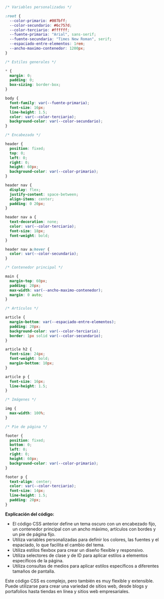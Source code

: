 ```css
/* Variables personalizadas */

:root {
  --color-primario: #007bff;
  --color-secundario: #6c757d;
  --color-terciario: #ffffff;
  --fuente-primaria: "Arial", sans-serif;
  --fuente-secundaria: "Times New Roman", serif;
  --espaciado-entre-elementos: 1rem;
  --ancho-maximo-contenedor: 1200px;
}

/* Estilos generales */

* {
  margin: 0;
  padding: 0;
  box-sizing: border-box;
}

body {
  font-family: var(--fuente-primaria);
  font-size: 16px;
  line-height: 1.5;
  color: var(--color-terciario);
  background-color: var(--color-secundario);
}

/* Encabezado */

header {
  position: fixed;
  top: 0;
  left: 0;
  right: 0;
  height: 60px;
  background-color: var(--color-primario);
}

header nav {
  display: flex;
  justify-content: space-between;
  align-items: center;
  padding: 0 20px;
}

header nav a {
  text-decoration: none;
  color: var(--color-terciario);
  font-size: 18px;
  font-weight: bold;
}

header nav a:hover {
  color: var(--color-secundario);
}

/* Contenedor principal */

main {
  margin-top: 60px;
  padding: 20px;
  max-width: var(--ancho-maximo-contenedor);
  margin: 0 auto;
}

/* Artículos */

article {
  margin-bottom: var(--espaciado-entre-elementos);
  padding: 20px;
  background-color: var(--color-terciario);
  border: 1px solid var(--color-secundario);
}

article h2 {
  font-size: 24px;
  font-weight: bold;
  margin-bottom: 10px;
}

article p {
  font-size: 16px;
  line-height: 1.5;
}

/* Imágenes */

img {
  max-width: 100%;
}

/* Pie de página */

footer {
  position: fixed;
  bottom: 0;
  left: 0;
  right: 0;
  height: 60px;
  background-color: var(--color-primario);
}

footer p {
  text-align: center;
  color: var(--color-terciario);
  font-size: 14px;
  line-height: 1.5;
  padding: 20px;
}
```

**Explicación del código:**

* El código CSS anterior define un tema oscuro con un encabezado fijo, un contenedor principal con un ancho máximo, artículos con bordes y un pie de página fijo.
* Utiliza variables personalizadas para definir los colores, las fuentes y el espaciado, lo que facilita el cambio del tema.
* Utiliza estilos flexbox para crear un diseño flexible y responsivo.
* Utiliza selectores de clase y de ID para aplicar estilos a elementos específicos de la página.
* Utiliza consultas de medios para aplicar estilos específicos a diferentes tamaños de pantalla.

Este código CSS es complejo, pero también es muy flexible y extensible. Puede utilizarse para crear una variedad de sitios web, desde blogs y portafolios hasta tiendas en línea y sitios web empresariales.
